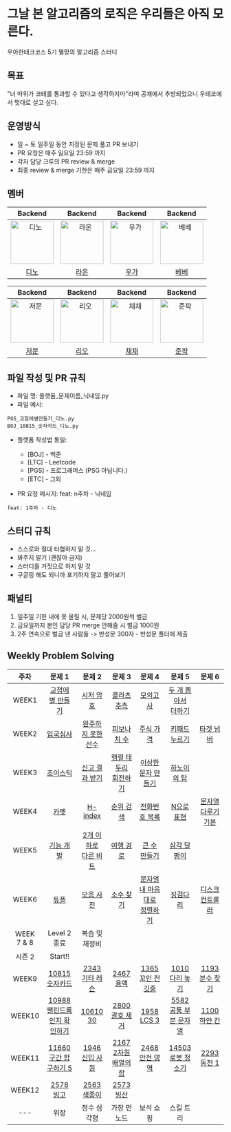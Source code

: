 # 그날 본 알고리즘의 로직은 우리들은 아직 모른다.

우아한테크코스 5기 멸망의 알고리즘 스터디

## 목표

"너 따위가 코테를 통과할 수 있다고 생각하지마"라며 공채에서 추방되었으니 우테코에서 멋대로 살고 싶다.

## 운영방식

- 일 ~ 토 일주일 동안 지정된 문제 풀고 PR 보내기
- PR 요청은 매주 일요일 23:59 까지
- 각자 담당 크루의 PR review & merge
- 최종 review & merge 기한은 매주 금요일 23:59 까지

## 멤버

|                                         Backend                                          |                                         Backend                                          |                                         Backend                                          |                                         Backend                                         |
| :--------------------------------------------------------------------------------------: | :--------------------------------------------------------------------------------------: | :--------------------------------------------------------------------------------------: | :-------------------------------------------------------------------------------------: |
| <img src="https://avatars.githubusercontent.com/u/77482065?v=4" width=100px alt="디노"/> | <img src="https://avatars.githubusercontent.com/u/64852591?v=4" width=100px alt="라온"/> | <img src="https://avatars.githubusercontent.com/u/91244090?v=4" width=100px alt="우가"/>|<img src="https://avatars.githubusercontent.com/u/94087228?v=4" width=100px alt="베베"/>  |
|                       [디노](https://github.com/jjongwa)                        |                         [라온](https://github.com/mcodnjs)                             |                            [우가](https://github.com/wugawuga)                              |                          [베베](https://github.com/wonyongChoi05)                                  |

|                                        Backend                                         |                                        Backend                                         |              Backend               |              Backend               |
|:--------------------------------------------------------------------------------------:|:--------------------------------------------------------------------------------------:|:----------------------------------:| :----------------------------------:| 
| <img src="https://avatars.githubusercontent.com/u/51906604?v=4" width=100px alt="저문"/> | <img src="https://avatars.githubusercontent.com/u/89302528?v=4" width=100px alt="리오"/> | <img src="https://avatars.githubusercontent.com/u/80631952?v=4" width=100px alt="채채"/> | <img src="https://avatars.githubusercontent.com/u/112045553?v=4" width=100px alt="준팍"/> |
|                            [저문](https://github.com/jeomxon)                            |                            [리오](https://github.com/Jaeyoung22)                            |               [채채](https://github.com/chaewon121)               |               [준팍](https://github.com/junpakPark)               |


## 파일 작성 및 PR 규칙
- 파일 명: 플랫폼_문제이름_닉네임.py
- 파일 예시:

```
PGS_교점에별만들기_디노.py
BOJ_10815_숫자카드_디노.py
```

- 플랫폼 작성법 통일: 
  * [BOJ] - 백준
  * [LTC] - Leetcode
  * [PGS] - 프로그래머스 (PSG 아닙니다.)
  * [ETC] - 그외


- PR 요청 메시지: feat: n주차 - 닉네임
```
feat: 1주차 - 디노
```

## 스터디 규칙
- 스스로와 절대 타협하지 말 것…
- 봐주지 말기 (괜찮아 금지)
- 스터디를 거짓으로 하지 말 것
- 구글링 해도 되니까 포기하지 말고 풀어보기

## 패널티

1. 일주일 기한 내에 못 올릴 시, 문제당 2000원씩 벌금
2. 금요일까지 본인 담당 PR merge 안해줄 시 벌금 1000원
3. 2주 연속으로 벌금 낸 사람들 -> 반성문 300자 - 반성문 폴더에 제출


## Weekly Problem Solving
| **주차** | **문제 1**      | **문제 2**       | **문제 3**   | **문제 4**  | **문제 5**        | **문제 6**        |
|:----:|:----:|:----:|:----:|:----:|:----:|:----:|
| WEEK1  | [교점에<br>별 만들기](https://school.programmers.co.kr/learn/courses/30/lessons/87377) | [시저 암호](https://school.programmers.co.kr/learn/courses/30/lessons/12926)      | [콜라츠 추측](https://school.programmers.co.kr/learn/courses/30/lessons/12943) | [모의고사](https://school.programmers.co.kr/learn/courses/30/lessons/42840)  | [두 개 뽑아서<br>더하기](https://school.programmers.co.kr/learn/courses/30/lessons/68644) |
| WEEK2  | [입국심사](https://school.programmers.co.kr/learn/courses/30/lessons/43238)      | [완주하지 못한<br>선수](https://school.programmers.co.kr/learn/courses/30/lessons/42576) | [피보나치 수](https://school.programmers.co.kr/learn/courses/30/lessons/12945) | [주식 가격](https://school.programmers.co.kr/learn/courses/30/lessons/42584) | [키패드 누르기](https://school.programmers.co.kr/learn/courses/30/lessons/67256)     |  [타겟 넘버](https://school.programmers.co.kr/learn/courses/30/lessons/43165) |
| WEEK3 | [조이스틱](https://school.programmers.co.kr/learn/courses/30/lessons/42860) | [신고 결과 받기](https://school.programmers.co.kr/learn/courses/30/lessons/92334)  | [행렬 테두리<br>회전하기](https://school.programmers.co.kr/learn/courses/30/lessons/77485)  | [이상한 문자 만들기](https://school.programmers.co.kr/learn/courses/30/lessons/12930)   | [하노이의 탑](https://school.programmers.co.kr/learn/courses/30/lessons/12946) |  |
| WEEK4 | [카펫](https://school.programmers.co.kr/learn/courses/30/lessons/42842) | [H-index](https://school.programmers.co.kr/learn/courses/30/lessons/42747) | [순위 검색](https://school.programmers.co.kr/learn/courses/30/lessons/72412) | [전화번호 목록](https://school.programmers.co.kr/learn/courses/30/lessons/42577) | [N으로 표현](https://school.programmers.co.kr/learn/courses/30/lessons/42895) | [문자열 다루기<br>기본](https://school.programmers.co.kr/learn/courses/30/lessons/12918) |
| WEEK5 | [기능 개발](https://school.programmers.co.kr/learn/courses/30/lessons/42586) | [2개 이하로<br>다른 비트](https://school.programmers.co.kr/learn/courses/30/lessons/77885) | [여행 경로](https://school.programmers.co.kr/learn/courses/30/lessons/43164) | [큰 수 만들기](https://school.programmers.co.kr/learn/courses/30/lessons/42883) | [삼각 달팽이](https://school.programmers.co.kr/learn/courses/30/lessons/68645) |  |
| WEEK6 | [튜플](https://school.programmers.co.kr/learn/courses/30/lessons/64065) | [모음 사전](https://school.programmers.co.kr/learn/courses/30/lessons/84512) | [소수 찾기](https://school.programmers.co.kr/learn/courses/30/lessons/42839) | [문자열 내 마음대로<br>정렬하기](https://school.programmers.co.kr/learn/courses/30/lessons/12915) | [징검다리](https://school.programmers.co.kr/learn/courses/30/lessons/43236) | [디스크 컨트롤러](https://school.programmers.co.kr/learn/courses/30/lessons/42627) |
| WEEK<br>7 & 8 | Level 2 종료 | 복습 및<br>재정비 |  |  |  |  |
| 시즌 2  | Start!! |  |  |  |  |  |
| WEEK9 | [10815<br>숫자카드](https://www.acmicpc.net/problem/10815) | [2343<br>기타 레슨](https://www.acmicpc.net/problem/2343) | [2467<br>용액](https://www.acmicpc.net/problem/2467) | [1365<br>꼬인 전깃줄](https://www.acmicpc.net/problem/1365) | [1010<br>다리 놓기](https://www.acmicpc.net/problem/1010) | [1193<br>분수 찾기](https://www.acmicpc.net/problem/1193) |
| WEEK10 | [10988<br>팰린드롬인지 확인하기](https://www.acmicpc.net/problem/10988) | [10610<br>30](https://www.acmicpc.net/problem/10610) | [2800<br>괄호 제거](https://www.acmicpc.net/problem/2800) | [1958<br>LCS 3](https://www.acmicpc.net/problem/1958) | [5582<br>공통 부분 문자열](https://www.acmicpc.net/problem/5582) | [1100<br>하얀 칸](https://www.acmicpc.net/problem/1100) |
| WEEK11 | [11660<br>구간 합 구하기 5](https://www.acmicpc.net/problem/11660) | [1946<br>신입 사원](https://www.acmicpc.net/problem/1946) | [2167<br>2차원 배열의 합](https://www.acmicpc.net/problem/2167) | [2468<br>안전 영역](https://www.acmicpc.net/problem/2468) | [14503<br>로봇 청소기](https://www.acmicpc.net/problem/14503) | [2293<br>동전 1](https://www.acmicpc.net/problem/2293) |
| WEEK12 | [2578<br>빙고](https://www.acmicpc.net/problem/2578) | [2563<br>색종이](https://www.acmicpc.net/problem/2563) | [2573<br>빙산](https://www.acmicpc.net/problem/2573) |  |  |  |
| --- | 위장 | 정수 삼각형 | 가장 먼 노드 | 보석 쇼핑 | 스킬 트리 |  |
